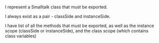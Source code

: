 I represent a Smalltalk class that must be exported.

I always exist as a pair - classSide and instanceSide.

I have list of all the methods that must be exported, as well as the instance scope (classSide or instanceSide), and the class scope (which contains class variables)